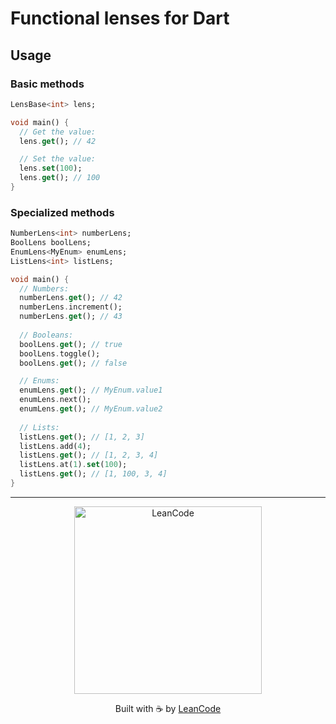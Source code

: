 # Functional lenses for Dart

## Usage

### Basic methods

```dart
LensBase<int> lens;

void main() {
  // Get the value:
  lens.get(); // 42

  // Set the value:
  lens.set(100);
  lens.get(); // 100
}
```

### Specialized methods

```dart
NumberLens<int> numberLens;
BoolLens boolLens;
EnumLens<MyEnum> enumLens;
ListLens<int> listLens;

void main() {
  // Numbers:
  numberLens.get(); // 42
  numberLens.increment();
  numberLens.get(); // 43
  
  // Booleans:
  boolLens.get(); // true
  boolLens.toggle();
  boolLens.get(); // false

  // Enums:
  enumLens.get(); // MyEnum.value1
  enumLens.next();
  enumLens.get(); // MyEnum.value2
  
  // Lists:
  listLens.get(); // [1, 2, 3]
  listLens.add(4);
  listLens.get(); // [1, 2, 3, 4]
  listLens.at(1).set(100);
  listLens.get(); // [1, 100, 3, 4]
}
```

---

<p align="center">
   <a href="https://leancode.co/?utm_source=readme&utm_medium=bloc_lens_package">
      <img alt="LeanCode" src="https://leancodepublic.blob.core.windows.net/public/wide.png" width="300"/>
   </a>
   <p align="center">
   Built with ☕️ by <a href="https://leancode.co/?utm_source=readme&utm_medium=bloc_lens_package">LeanCode</a>
   </p>
</p>
